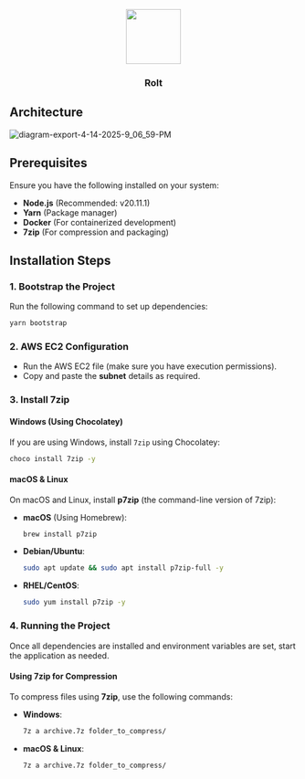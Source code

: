 <p align="center">
    <img
      src="https://github.com/user-attachments/assets/e7fcf502-38d3-480c-9367-17f4a093eec2"
      height="96"
    >
    <h3 align="center">Rolt</h3>
</p>

## Architecture
![diagram-export-4-14-2025-9_06_59-PM](https://github.com/user-attachments/assets/2362dbde-30f1-4b1b-b381-cfd05f6cdd24)

## Prerequisites
Ensure you have the following installed on your system:
- **Node.js** (Recommended: v20.11.1)
- **Yarn** (Package manager)
- **Docker** (For containerized development)
- **7zip** (For compression and packaging)

## Installation Steps

### 1. Bootstrap the Project
Run the following command to set up dependencies:
```sh
yarn bootstrap
```

### 2. AWS EC2 Configuration
- Run the AWS EC2 file (make sure you have execution permissions).
- Copy and paste the **subnet** details as required.

### 3. Install 7zip
#### **Windows (Using Chocolatey)**
If you are using Windows, install `7zip` using Chocolatey:
```sh
choco install 7zip -y
```

#### **macOS & Linux**
On macOS and Linux, install **p7zip** (the command-line version of 7zip):

- **macOS** (Using Homebrew):
  ```sh
  brew install p7zip
  ```
- **Debian/Ubuntu**:
  ```sh
  sudo apt update && sudo apt install p7zip-full -y
  ```
- **RHEL/CentOS**:
  ```sh
  sudo yum install p7zip -y
  ```

### 4. Running the Project
Once all dependencies are installed and environment variables are set, start the application as needed.

#### **Using 7zip for Compression**
To compress files using **7zip**, use the following commands:

- **Windows**:
  ```sh
  7z a archive.7z folder_to_compress/
  ```
- **macOS & Linux**:
  ```sh
  7z a archive.7z folder_to_compress/
  ```
